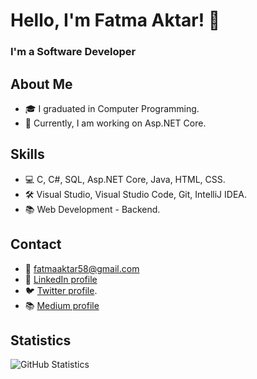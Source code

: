 # Hello, I'm Fatma Aktar! 👋
### I'm a Software Developer

## About Me

- 🎓 I graduated in Computer Programming.
- 🌱 Currently, I am working on Asp.NET Core.


## Skills

- 💻 C, C#, SQL, Asp.NET Core, Java, HTML, CSS.
- 🛠 Visual Studio, Visual Studio Code, Git, IntelliJ IDEA.
- 📚 Web Development - Backend.

## Contact

- 📧 fatmaaktar58@gmail.com
- 💼 [LinkedIn profile](https://www.linkedin.com/in/fatmaaktar/)
- 🐦 [Twitter profile](https://twitter.com/fatmaaktar).
- 📚 [Medium profile](https://medium.com/@fatmaaktar)

## Statistics

<p align="left">
  <img src="https://github-readme-stats.vercel.app/api?username=fatmaaktar&show_icons=true&theme=radical" alt="GitHub Statistics" />
</p>
